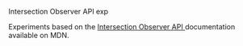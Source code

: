 Intersection Observer API exp

Experiments based on the <a href = "https://developer.mozilla.org/en-US/docs/Web/API/Intersection_Observer_API" > Intersection Observer API </a> documentation available on MDN.